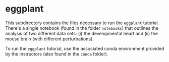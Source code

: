 # eggplant

This subdirectory contains the files necessary to run the `eggplant` tutorial.
There's a single notebook (found in the folder `notebooks`) that outlines the
analysis of two different data sets: (i) the developmental heart and (ii) the
mouse brain (with different perturbations).

To run the `eggplant` tutorial, use the associated conda environment provided by
the instructors (also found in the `conda` folder).
